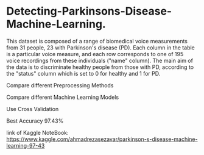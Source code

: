 # Detecting-Parkinsons-Disease-Machine-Learning.
This dataset is composed of a range of biomedical voice measurements from 31 people, 23 with Parkinson's disease (PD). Each column in the table is a particular voice measure, and each row corresponds to one of 195 voice recordings from these individuals ("name" column). The main aim of the data is to discriminate healthy people from those with PD, according to the "status" column which is set to 0 for healthy and 1 for PD.

Compare different Preprocessing Methods

Compare different Machine Learning Models

Use Cross Validation

Best Accuracy 97.43%

link of Kaggle NoteBook:
https://www.kaggle.com/ahmadrezasezavar/parkinson-s-disease-machine-learning-97-43
